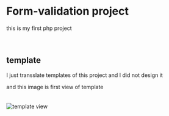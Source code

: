 # Form-validation project
this is my first php project
<br /><br /><br />
## template
I just transslate templates of this project and I did not design it

and this image is first view of template
<br /><br /><br />
![template view](http://sefidgar.netrooz.net/img/template.png)
